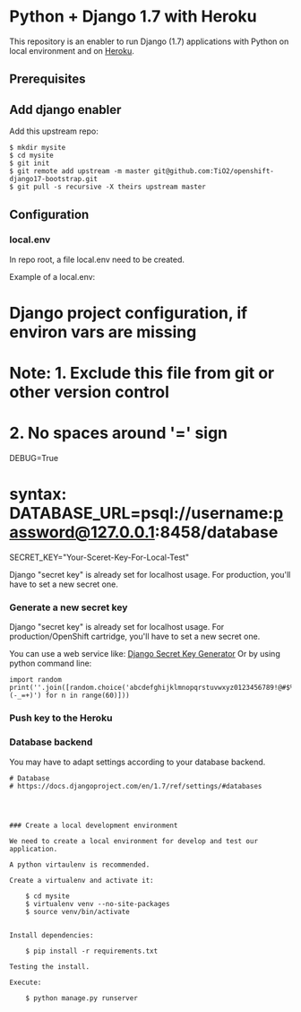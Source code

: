 Python + Django 1.7 with Heroku
=============================================


This repository is an enabler to run Django (1.7) applications with Python on local environment and on [Heroku](https://www.heroku.com/).


Prerequisites
-------------


Add django enabler
------------------

Add this upstream repo:

    $ mkdir mysite
    $ cd mysite
    $ git init
    $ git remote add upstream -m master git@github.com:TiO2/openshift-django17-bootstrap.git
    $ git pull -s recursive -X theirs upstream master

Configuration
-------------

### local.env
In repo root, a file local.env need to be created. 

Example of a local.env: 

# Django project configuration, if environ vars are missing
# Note: 1. Exclude this file from git or other version control
#       2. No spaces around '=' sign

DEBUG=True
# syntax: DATABASE_URL=psql://username:password@127.0.0.1:8458/database
SECRET_KEY="Your-Sceret-Key-For-Local-Test"



Django "secret key" is already set for localhost usage. For production, you'll have to set a new secret one.

### Generate a new secret key

Django "secret key" is already set for localhost usage. For production/OpenShift cartridge, you'll have to set a new secret one.

You can use a web service like: [Django Secret Key Generator](http://www.miniwebtool.com/django-secret-key-generator/)
Or by using python command line:  

    import random
    print(''.join([random.choice('abcdefghijklmnopqrstuvwxyz0123456789!@#$%^&*(-_=+)') for n in range(60)]))

### Push key to the Heroku



### Database backend

You may have to adapt settings according to your database backend.

```
# Database
# https://docs.djangoproject.com/en/1.7/ref/settings/#databases


   
    
### Create a local development environment

We need to create a local environment for develop and test our application.

A python virtaulenv is recommended. 

Create a virtualenv and activate it:

    $ cd mysite
    $ virtualenv venv --no-site-packages
    $ source venv/bin/activate


Install dependencies: 

    $ pip install -r requirements.txt

Testing the install.

Execute:

    $ python manage.py runserver
    



    
